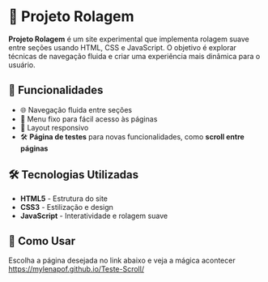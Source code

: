# 📜 Projeto Rolagem

**Projeto Rolagem** é um site experimental que implementa rolagem suave entre seções usando HTML, CSS e JavaScript. O objetivo é explorar técnicas de navegação fluida e criar uma experiência mais dinâmica para o usuário.

## 🚀 Funcionalidades

- 🌐 Navegação fluida entre seções
- 📌 Menu fixo para fácil acesso às páginas
- 🎨 Layout responsivo
- 🛠️ **Página de testes** para novas funcionalidades, como **scroll entre páginas**

## 🛠️ Tecnologias Utilizadas

- **HTML5** - Estrutura do site
- **CSS3** - Estilização e design
- **JavaScript** - Interatividade e rolagem suave

## 📂 Como Usar
Escolha a página desejada no link abaixo e veja a mágica acontecer <br>
 https://mylenapof.github.io/Teste-Scroll/

